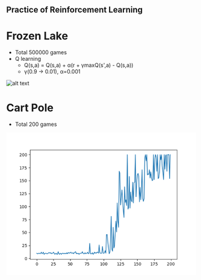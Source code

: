 ## Practice of Reinforcement Learning

# Frozen Lake
- Total 500000 games
- Q learning
    - Q(s,a) = Q(s,a) + α(r + γmaxQ(s',a) - Q(s,a))
    - γ(0.9 -> 0.01), α=0.001


![alt text](https://github.com/tomohisakk/Frozen_lake/blob/main/img/result_froen_lake.png)


# Cart Pole
- Total 200 games


![alt text](https://github.com/tomohisakk/Atari_env/blob/main/img/result_cart_pole.png)

